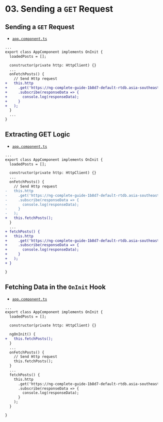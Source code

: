 # 03. Sending a `GET` Request

## Sending a `GET` Request

- [`app.component.ts`](../../http-app/src/app/app.component.ts)

```diff
...
export class AppComponent implements OnInit {
  loadedPosts = [];

  constructor(private http: HttpClient) {}
  ...
  onFetchPosts() {
    // Send Http request
+   this.http
+     .get('https://ng-complete-guide-1b8d7-default-rtdb.asia-southeast1.firebasedatabase.app/posts.json')
+     .subscribe(responseData => {
+       console.log(responseData);
+     }
+   );
  }
  ...
}
```

## Extracting GET Logic

- [`app.component.ts`](../../http-app/src/app/app.component.ts)

```diff
...
export class AppComponent implements OnInit {
  loadedPosts = [];

  constructor(private http: HttpClient) {}
  ...
  onFetchPosts() {
    // Send Http request
-   this.http
-     .get('https://ng-complete-guide-1b8d7-default-rtdb.asia-southeast1.firebasedatabase.app/posts.json')
-     .subscribe(responseData => {
-       console.log(responseData);
-     }
-   );
+   this.fetchPosts();
  }
  ...
+ fetchPosts() {
+   this.http
+     .get('https://ng-complete-guide-1b8d7-default-rtdb.asia-southeast1.firebasedatabase.app/posts.json')
+     .subscribe(responseData => {
+       console.log(responseData);
+     }
+   );
+ }

}
```

## Fetching Data in the `OnInit` Hook

- [`app.component.ts`](../../http-app/src/app/app.component.ts)

```diff
...
export class AppComponent implements OnInit {
  loadedPosts = [];

  constructor(private http: HttpClient) {}

  ngOnInit() {
+   this.fetchPosts();
  }
  ...
  onFetchPosts() {
    // Send Http request
    this.fetchPosts();
  }
  ...
  fetchPosts() {
    this.http
      .get('https://ng-complete-guide-1b8d7-default-rtdb.asia-southeast1.firebasedatabase.app/posts.json')
      .subscribe(responseData => {
        console.log(responseData);
      }
    );
  }

}
```